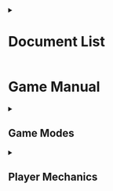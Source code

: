 <details>
<summary><h1>Document List</h1></summary>

[**Project Description**](README.md#bounce-climber-project-description)

[**Game Manual**](GAMEMANUAL.md#game-manual)

[**To-do List**](TODOLIST.md#to-do-list)

</details>

# Game Manual

<details>
<summary><h2>Game Modes</h2></summary>

### No Breaks

-   #### Explanation
    - In this gamemode you aim to climb upwards while staying in the camera view. Camera keeps accelerating up faster. If you fall behind of the camera/out of view you will lose life/die.

-   #### Still images

    - <details><summary>No Breaks gamemode</summary><img src="No_Breaks.png" alt="No Breaks gamemode"></details>

## Objects

### Player

-   #### Ball

    - ##### Still images
        - <details><summary><h6>Ball has a trail and creates dust or wind on contact with a platform</h6></summary><img src="Ball_Animations.png" alt="Ball Animations"></details>

### Platforms

-   #### Still images
    - <details><summary><h5>Animation for default platform break</h5></summary><img src="Platform_Breaking.png" alt="Platform Breaking"></details>

-   #### Ice Platform

    - ##### Still images
        - <details><summary><h6>Ball has a trail and creates dust or wind on contact with a platform</h6></summary><img src="Ice_platform_and_break.png" alt="Ice Platform"></details>

    - ##### Animations
        - <details><summary><h6>Ball has a trail and creates dust or wind on contact with a platform</h6></summary><img src="https://j.gifs.com/79z1VG.gif" alt="Ice Platform Breaking"></details>

-   #### Grass Platform

    - ##### Still images
        - <details><summary><h6>Ball has a trail and creates dust or wind on contact with a platform</h6></summary><img src="Grass_Platform.png" alt="Grass Platform"></details>

    - ##### Animations

        - No GIF yet.

</details>


<details>
<summary><h2>Player Mechanics</h2></summary>

### Behavior

-   #### Bouncing

    - By default player will be always bouncing with a set velocity, to change bounce height player is given vertical movement, but instead of bounce velocity it introduces gravity changes. This way player can levitate a bit or fall down faster.

### Controls

-   None documented yet.

### Abilities

-   #### Dash ability

    - Player can dash to a direction by double-tapping left or right (or alternatively tapping shift + directional key). It will reset falling speed on use, and will dash a set distance to left and right and reset horizontal movement at the end of dash. By reset I mean setting it to zero (or maybe some other value in the future).

-   #### Dive ability

    - Player is able to dive with great speed downwards to hit into a platform faster than just plainly falling. It is activated by pressing Down-key

-   #### Charge Jump ability

    - Player is able to reach greater heights using Charge Jump. It's used by holding down Down-key whlist you are ontop of a surface. It will pause [**Bouncing**](#bouncing) during, and the longer you hold the higher you can jump.

</details>